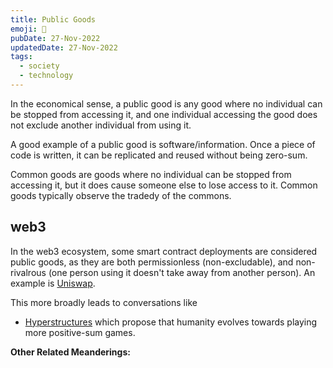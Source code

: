 ```yaml
---
title: Public Goods
emoji: 🤗
pubDate: 27-Nov-2022
updatedDate: 27-Nov-2022
tags:
  - society
  - technology
---
```


In the economical sense, a public good is any good where no individual can be stopped from accessing it, and one individual accessing the good does not exclude another individual from using it.

A good example of a public good is software/information. Once a piece of code is written, it can be replicated and reused without being zero-sum.

Common goods are goods where no individual can be stopped from accessing it, but it does cause someone else to lose access to it. Common goods typically observe the tradedy of the commons.

## web3

In the web3 ecosystem, some smart contract deployments are considered public goods, as they are both permissionless (non-excludable), and non-rivalrous (one person using it doesn't take away from another person). An example is [Uniswap](https://uniswap.org/).

This more broadly leads to conversations like
* [Hyperstructures](https://jacob.energy/hyperstructures.html)
which propose that humanity evolves towards playing more positive-sum games.

**Other Related Meanderings:**
